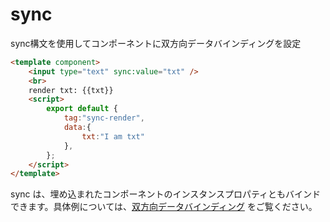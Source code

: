 # sync

sync構文を使用してコンポーネントに双方向データバインディングを設定

<comp-viewer comp-name="sync-render">

```html
<template component>
    <input type="text" sync:value="txt" />
    <br>
    render txt: {{txt}}
    <script>
        export default {
            tag:"sync-render",
            data:{
                txt:"I am txt"
            },
        };
    </script>
</template>
```

</comp-viewer>

sync は、埋め込まれたコンポーネントのインスタンスプロパティともバインドできます。具体例については、[双方向データバインディング](../../cases/sync.md) をご覧ください。